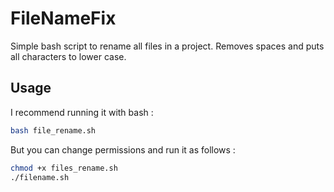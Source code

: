 # FileNameFix

Simple bash script to rename all files in a project. Removes spaces and puts all characters to lower case.

## Usage

I recommend running it with bash :

```bash
bash file_rename.sh
```

But you can change permissions and run it as follows :

```bash
chmod +x files_rename.sh
./filename.sh
```
